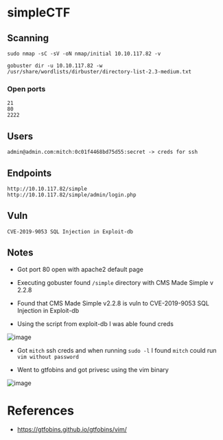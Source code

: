# simpleCTF

## Scanning 

`sudo nmap -sC -sV -oN nmap/initial 10.10.117.82 -v`

`gobuster dir -u 10.10.117.82 -w /usr/share/wordlists/dirbuster/directory-list-2.3-medium.txt`


### Open ports

```
21
80
2222
```

## Users


```
admin@admin.com:mitch:0c01f4468bd75d55:secret -> creds for ssh
```

## Endpoints
```
http://10.10.117.82/simple
http://10.10.117.82/simple/admin/login.php
```



## Vuln

```
CVE-2019-9053 SQL Injection in Exploit-db
```


## Notes

* Got port 80 open with apache2 default page

* Executing gobuster found `/simple` directory with CMS Made Simple v 2.2.8

* Found that CMS Made Simple v2.2.8 is vuln to CVE-2019-9053 SQL Injection in Exploit-db

* Using the script from exploit-db I was able found creds

![image](https://user-images.githubusercontent.com/12052283/130361185-3e222b8a-174b-487f-95e6-abfc21126534.png)

* Got `mitch` ssh creds and when running `sudo -l` I found `mitch` could run `vim without password`

* Went to gtfobins and got privesc using the vim binary

![image](https://user-images.githubusercontent.com/12052283/130366391-f953ee5b-4634-42d1-903d-db005cd1a6c3.png)


# References

* https://gtfobins.github.io/gtfobins/vim/
